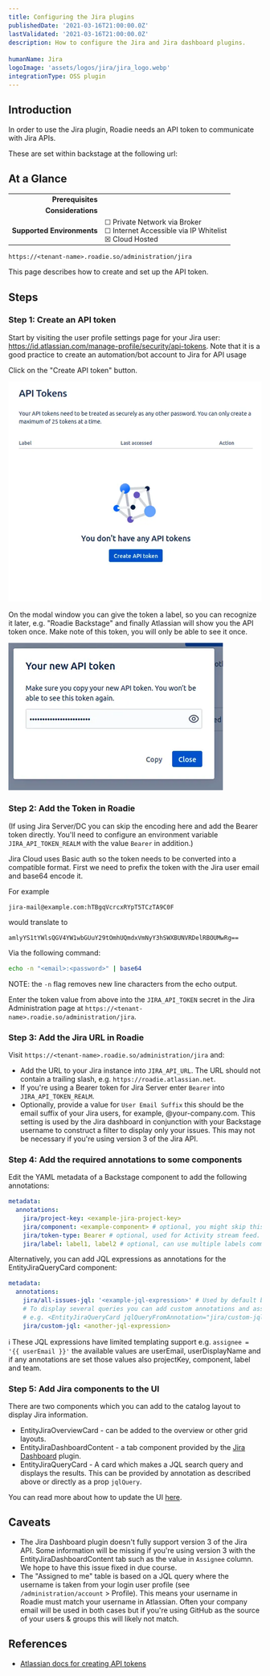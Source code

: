```yaml
---
title: Configuring the Jira plugins
publishedDate: '2021-03-16T21:00:00.0Z'
lastValidated: '2021-03-16T21:00:00.0Z'
description: How to configure the Jira and Jira dashboard plugins.

humanName: Jira
logoImage: 'assets/logos/jira/jira_logo.webp'
integrationType: OSS plugin
---
```


## Introduction

In order to use the Jira plugin, Roadie needs an API token to communicate with Jira APIs.


These are set within backstage at the following url:

## At a Glance
| | |
|---: | --- |
| **Prerequisites** |  |
| **Considerations** |  |
| **Supported Environments** | ☐ Private Network via Broker <br /> ☐ Internet Accessible via IP Whitelist <br /> ☒ Cloud Hosted |

```text
https://<tenant-name>.roadie.so/administration/jira
```

This page describes how to create and set up the API token.

## Steps

### Step 1: Create an API token

Start by visiting the user profile settings page for your Jira user: https://id.atlassian.com/manage-profile/security/api-tokens. Note that it is a good practice to create an automation/bot account to Jira for API usage 

Click on the "Create API token" button.

   ![Personal API Tokens screen in Atlassian with no tokens defined](./create-api-token.webp)

On the modal window you can give the token a label, so you can recognize it later, e.g. "Roadie Backstage" and finally Atlassian will show you the API token once. Make note of this token, you will only be able to see it once.

   ![New created token modal window with a possibility to copy the token](./new-token.webp)

### Step 2: Add the Token in Roadie

(If using Jira Server/DC you can skip the encoding here and add the Bearer token directly. You'll need to configure an environment variable `JIRA_API_TOKEN_REALM` with the value `Bearer` in addition.)

Jira Cloud uses Basic auth so the token needs to be converted into a compatible format. 
First we need to prefix the token with the Jira user email and base64 encode it. 

For example
```
jira-mail@example.com:hTBgqVcrcxRYpT5TCzTA9C0F
```
would translate to
```
amlyYS1tYWlsQGV4YW1wbGUuY29tOmhUQmdxVmNyY3hSWXBUNVRDelRBOUMwRg==
```
Via the following command:
```bash
echo -n "<email>:<password>" | base64 
```
NOTE: the `-n` flag removes new line characters from the echo output.

Enter the token value from above into the `JIRA_API_TOKEN` secret in the Jira Administration page at `https://<tenant-name>.roadie.so/administration/jira`.

### Step 3: Add the Jira URL in Roadie
Visit `https://<tenant-name>.roadie.so/administration/jira` and:
* Add the URL to your Jira instance into `JIRA_API_URL`. The URL should not contain a trailing slash, e.g. `https://roadie.atlassian.net`.
* If you're using a Bearer token for Jira Server enter `Bearer` into `JIRA_API_TOKEN_REALM`.
* Optionally, provide a value for `User Email Suffix` this should be the email suffix of your Jira users, for example, @your-company.com.
  This setting is used by the Jira dashboard in conjunction with your Backstage username to construct a filter to display only your issues. 
  This may not be necessary if you're using version 3 of the Jira API. 

### Step 4: Add the required annotations to some components

Edit the YAML metadata of a Backstage component to add the following annotations:

```yaml
metadata:
  annotations:
    jira/project-key: <example-jira-project-key>
    jira/component: <example-component> # optional, you might skip this value to fetch data for all components
    jira/token-type: Bearer # optional, used for Activity stream feed.
    jira/label: label1, label2 # optional, can use multiple labels comma separated or a single value
```

Alternatively, you can add JQL expressions as annotations for the EntityJiraQueryCard component:

```yaml
metadata:
  annotations:
    jira/all-issues-jql: '<example-jql-expression>' # Used by default by EntityJiraQueryCard
    # To display several queries you can add custom annotations and associate those using the jqlQueryFromAnnotation prop
    # e.g. <EntityJiraQueryCard jqlQueryFromAnnotation="jira/custom-jql" />
    jira/custom-jql: <another-jql-expression>  
```

ℹ️ These JQL expressions have limited templating support e.g. `assignee = '{{ userEmail }}'` the available values are 
userEmail, userDisplayName and if any annotations are set those values also projectKey, component, label and team.

### Step 5: Add Jira components to the UI

There are two components which you can add to the catalog layout to display Jira information. 
* EntityJiraOverviewCard - can be added to the overview or other grid layouts. 
* EntityJiraDashboardContent - a tab component provided by the [Jira Dashboard](https://www.npmjs.com/package/@axis-backstage/plugin-jira-dashboard) plugin.
* EntityJiraQueryCard - A card which makes a JQL search query and displays the results. This can be provided by annotation
  as described above or directly as a prop `jqlQuery`.

You can read more about how to update the UI [here](/docs/details/updating-the-ui/).

## Caveats

* The Jira Dashboard plugin doesn't fully support version 3 of the Jira API. Some information will be missing if you're using
  version 3 with the EntityJiraDashboardContent tab such as the value in `Assignee` column. We hope to have this issue fixed
  in due course.
* The "Assigned to me" table is based on a JQL query where the username is taken from your login user profile (see `/administration/account` > Profile).
  This means your username in Roadie must match your username in Atlassian. Often your company email will be used in both cases
  but if you're using GitHub as the source of your users & groups this will likely not match.

## References

- [Atlassian docs for creating API tokens](https://support.atlassian.com/atlassian-account/docs/manage-api-tokens-for-your-atlassian-account/)

